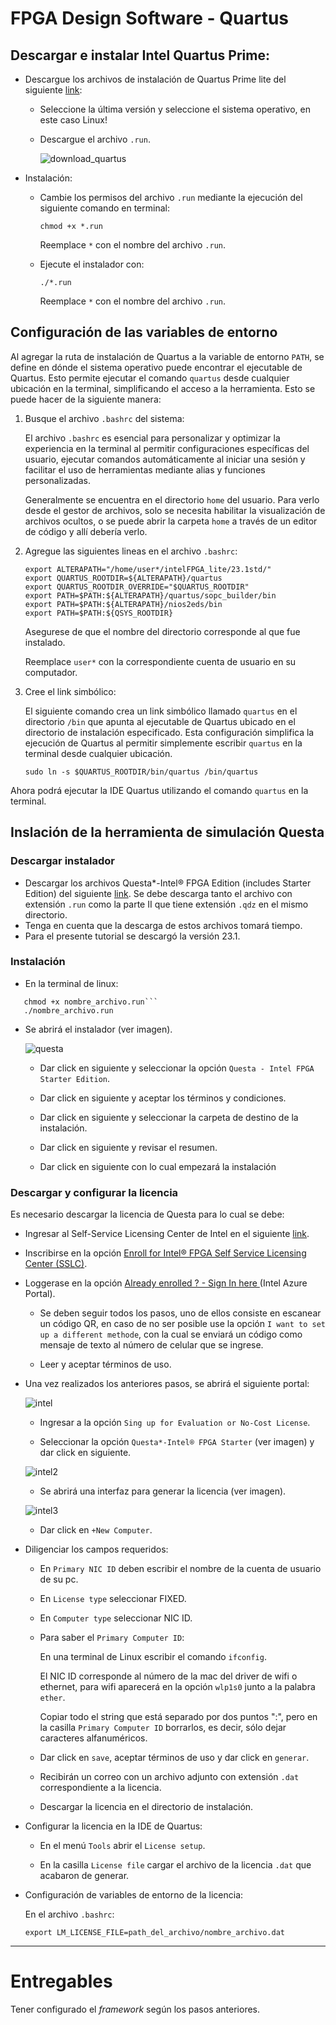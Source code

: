 # FPGA Design Software - Quartus

## Descargar e instalar Intel Quartus Prime:

* Descargue los archivos de instalación de Quartus Prime lite del siguiente [link](https://www.intel.com/content/www/us/en/software-kit/825277/intel-quartus-prime-lite-edition-design-software-version-23-1-1-for-linux.html):

    * Seleccione la última versión  y  seleccione el sistema operativo, en este caso Linux!
    *  Descargue el archivo ```.run```.

        ![download_quartus](/pics/quartus_1.png)


* Instalación:
    * Cambie los permisos del archivo ```.run``` mediante la ejecución del siguiente comando en terminal: 

        ``` 
        chmod +x *.run
        ```
        Reemplace ```*```  con el nombre del archivo ```.run```.

    * Ejecute el instalador con:

        ``` 
        ./*.run
        ```
        Reemplace ```*```  con el nombre del archivo ```.run```.

## Configuración de las variables de entorno

Al agregar la ruta de instalación de Quartus a la variable de entorno ```PATH```, se define en dónde el sistema operativo puede encontrar el ejecutable de Quartus. Esto permite ejecutar el comando ```quartus``` desde cualquier ubicación en la terminal, simplificando el acceso a la herramienta. Esto se puede hacer de la siguiente manera:

1. Busque el archivo ```.bashrc``` del sistema: 

    El archivo ```.bashrc``` es esencial para personalizar y optimizar la experiencia en la terminal al permitir configuraciones específicas del usuario, ejecutar comandos automáticamente al iniciar una sesión y facilitar el uso de herramientas mediante alias y funciones personalizadas.

    Generalmente se encuentra en el directorio ```home``` del usuario. Para verlo desde el gestor de archivos, solo se necesita habilitar la visualización de archivos ocultos, o se puede abrir la carpeta ```home``` a través de un editor de código y allí debería verlo.

2. Agregue las siguientes lineas en el archivo ```.bashrc```:
    
    ```
    export ALTERAPATH="/home/user*/intelFPGA_lite/23.1std/" 
    export QUARTUS_ROOTDIR=${ALTERAPATH}/quartus
    export QUARTUS_ROOTDIR_OVERRIDE="$QUARTUS_ROOTDIR"
    export PATH=$PATH:${ALTERAPATH}/quartus/sopc_builder/bin
    export PATH=$PATH:${ALTERAPATH}/nios2eds/bin
    export PATH=$PATH:${QSYS_ROOTDIR}
    ```

    Asegurese  de que el nombre del directorio corresponde al que fue instalado.

    Reemplace ```user*``` con la correspondiente cuenta de usuario en su computador.


3. Cree el link simbólico:

    El siguiente comando crea un link simbólico llamado ```quartus``` en el directorio ```/bin``` que apunta al ejecutable de Quartus ubicado en el directorio de instalación especificado. Esta configuración simplifica la ejecución de Quartus al permitir simplemente escribir ```quartus``` en la terminal desde cualquier ubicación.

    ```
    sudo ln -s $QUARTUS_ROOTDIR/bin/quartus /bin/quartus
    ```

Ahora podrá ejecutar la IDE Quartus utilizando el comando ```quartus``` en la terminal.


## Inslación de la herramienta de simulación Questa

### Descargar instalador

* Descargar los archivos Questa*-Intel® FPGA Edition (includes Starter Edition) del siguiente [link](https://www.intel.com/content/www/us/en/software-kit/776289/questa-intel-fpgas-pro-edition-software-version-23-1.html). Se debe descarga tanto el archivo con extensión ```.run``` como la parte II que tiene extensión ```.qdz``` en el mismo directorio.
* Tenga en cuenta que la descarga de estos archivos tomará tiempo.
* Para el presente tutorial se descargó la versión 23.1.

###  Instalación

* En la terminal de linux:

 ```
    chmod +x nombre_archivo.run```
    ./nombre_archivo.run
```

* Se abrirá el instalador (ver imagen).

    ![questa](/pics/questa.jpeg) 


    - Dar click en siguiente y seleccionar la opción ```Questa - Intel FPGA Starter Edition```.

    - Dar click en siguiente y aceptar los términos y condiciones.

    - Dar click en siguiente y seleccionar la carpeta de destino de la instalación.

    - Dar click en siguiente y revisar el resumen.

    - Dar click en siguiente con lo cual empezará la instalación 



### Descargar y configurar la licencia

Es necesario descargar la licencia de Questa para lo cual se debe:

* Ingresar al Self-Service Licensing Center de Intel en el siguiente [link](https://licensing.intel.com/psg/s/?language=en_US).

* Inscribirse en la opción [Enroll for Intel® FPGA Self Service Licensing
Center (SSLC)](https://www.intel.com/content/www/us/en/secure/forms/fpga-sslc-registration.html). 

* Loggerase en la opción [Already enrolled ? - Sign In here ](https://login.microsoftonline.com/46c98d88-e344-4ed4-8496-4ed7712e255d/oauth2/authorize?client_id=2793995e-0a7d-40d7-bd35-6968ba142197&redirect_uri=https%3A%2F%2Flauncher.myapps.microsoft.com%2Fapi%2Fsignin-oidc&response_type=code&scope=openid%20profile%20offline_access&code_challenge=l621EbMpMd8XCMUt32fOkdVx4LQ85OhcOiA9DS9mPMQ&code_challenge_method=S256&response_mode=form_post&nonce=638435098500409634.ZjJmMDY1YzYtZjM0OC00YmIxLWI4NWUtNTlkMmU0MGJjYzgxZmY1ZjkyNDgtOGIxOS00YmEyLTk1ZjctODIxOGQ1ZjYwMjA4&client_info=1&x-client-brkrver=IDWeb.2.13.2.0&state=CfDJ8E3NALe6oY1JvkTnnsQsCGyFKIDx-4SbDtmZoJPUlgmKjsHRPSR5otWRAPY5N420c27dON5pWiPUFCv8RYxYwnS4IEfWxDcSsGyPwd4qgm_yFUW2Oc6q80X7YhH4M6Qm0icDBQ4KM6MI5OzEtjYAfBNwkfCX42xjVa3wP9qfIrf5Pr9UpIKnh2Ao2bzxA05ltw07cQHfXxGVB4qWp75KPYLx1aplPrnEREmGZy_KRilW6ix08U5NCks8Y4ASbS2-LGUwR_HW6T163bZ8VvyPvFScu6rkH00tmrEEkvZ6EHNfnv9kpGW-CV_s2XG4xsm31sXMnamANcz5UcfPxQ3FW2k_y2X1tS7ckJu25ZbLLL98pTZ8rMueWU26653lNGb40l-6c1hmipyOPaWbfWtrfCq6IPKikdz_drSK3InXvBPoayBqA3UCZ-0bzxFzVDC1g3qFaycOLCFha2bAOn27QuT6xqexH-AZxmfCwnahlTfd3jJUCVaZ6Tvs17YtZT7R_CKJbsQr2BWkvql8oEUB7OI&x-client-SKU=ID_NET6_0&x-client-ver=6.35.0.0) (Intel Azure Portal). 
    - Se deben seguir todos los pasos, uno de ellos consiste en escanear un código QR, en caso de no ser posible use la opción ```I want to set up a different methode```,  con la cual se enviará un código  como mensaje de texto al número de celular que se ingrese.

     - Leer y aceptar términos de uso.

* Una vez realizados los anteriores pasos, se abrirá el siguiente portal:

    ![intel](/pics/intel.jpeg) 

    - Ingresar a la opción ```Sing up for Evaluation or No-Cost License```.


    - Seleccionar la opción ```Questa*-Intel® FPGA Starter``` (ver imagen) y dar click en siguiente.

    ![intel2](/pics/intel2.jpeg) 

    - Se abrirá una interfaz para generar la licencia (ver imagen).

    ![intel3](/pics/intel3.jpeg) 

    - Dar click en ```+New Computer```.


- Diligenciar los campos requeridos:
    - En  ```Primary NIC ID``` deben escribir el nombre de la cuenta de usuario de su pc.
        
    - En ```License type``` seleccionar FIXED.

    - En ```Computer type``` seleccionar NIC ID.

    - Para saber el  ```Primary Computer ID```:

        En una terminal de Linux escribir el comando ```ifconfig```.

        El NIC ID corresponde al número de la mac del driver de wifi o ethernet, para wifi aparecerá en la opción ```wlp1s0``` junto a la palabra ```ether```.

        Copiar todo el string que está separado por dos puntos ":", pero en la casilla ```Primary Computer ID``` borrarlos, es decir, sólo dejar caracteres alfanuméricos.

    - Dar click en ```save```, aceptar términos de uso y dar click en ```generar```.

    - Recibirán un correo con un archivo adjunto con extensión ```.dat```  correspondiente a la licencia.

    - Descargar la licencia en el directorio de instalación.

* Configurar la licencia en la IDE de Quartus:

    - En el menú ```Tools``` abrir el ```License setup```.

    - En la casilla ```License file``` cargar el archivo de la licencia ```.dat``` que acabaron de generar.

*  Configuración de variables de entorno de la licencia:

    En el archivo ```.bashrc```: 

    ```
    export LM_LICENSE_FILE=path_del_archivo/nombre_archivo.dat
    ```



  *  *  *  *  *

<!-- ## Configuración básica para un nuevo proyecto en Quartus Prime lite

* Una vez instalado, debe abrir el programa ´Quartus´.
* En la barra de herramientas (toolbar) de Quartus, navegar en el menú ```File``` y hacer click en  ```New Project Wizard```. (ver imagen)

![proyectWizard](./pics/f1.png) 

* **Directory, Name, Top-Level Entity**,  seleccione el directorio donde se guarda el proyecto y el nombre del mismo. Tenga presente que debe colocar el nombre del módulo top en la tercera casilla, puede ser el mismo del proyecto. (ver imagen) 
    ***Recuerde:*** El nombre del módulo-top es sensible a mayúsculas.

![proyectWizard](./pics/f2.png) altera

* **Project Type**, seleccione el template ```Empy project```.

* **Add File**, si ya cuenta con los archivos fuentes de HDL adicione los ficheros respectivos. De igual manera, pueden agregar archivos fuentes más adelante.

*  **Family, Device & Board Settings**,  Busque la tarjeta de desarrollo o la referencia de la FPGA  que se va a utilizar, ```10M50DAF484```, si considera necesario busque el nombre en la casilla  ```Name filter```, seleccione en el panel  Available devices el dispositivo usado. (ver imagen)

![proyectWizard](./pics/f3.png) 


* **EDA Tool Settings**,  espeficar la herramienta de simulación que se va a utilizar, se recomiendan  ```ModelSim``` (ver imagen) o ```Questa```. 

![proyectWizard](./pics/f4.png) 

* **Summary**, se debe revisar que la información de este panel esté acorde según la configuración realizada . (ver imagen)

![proyectWizard](./pics/f4b.png)  -->


# Entregables 

Tener configurado el *framework* según los pasos anteriores.





